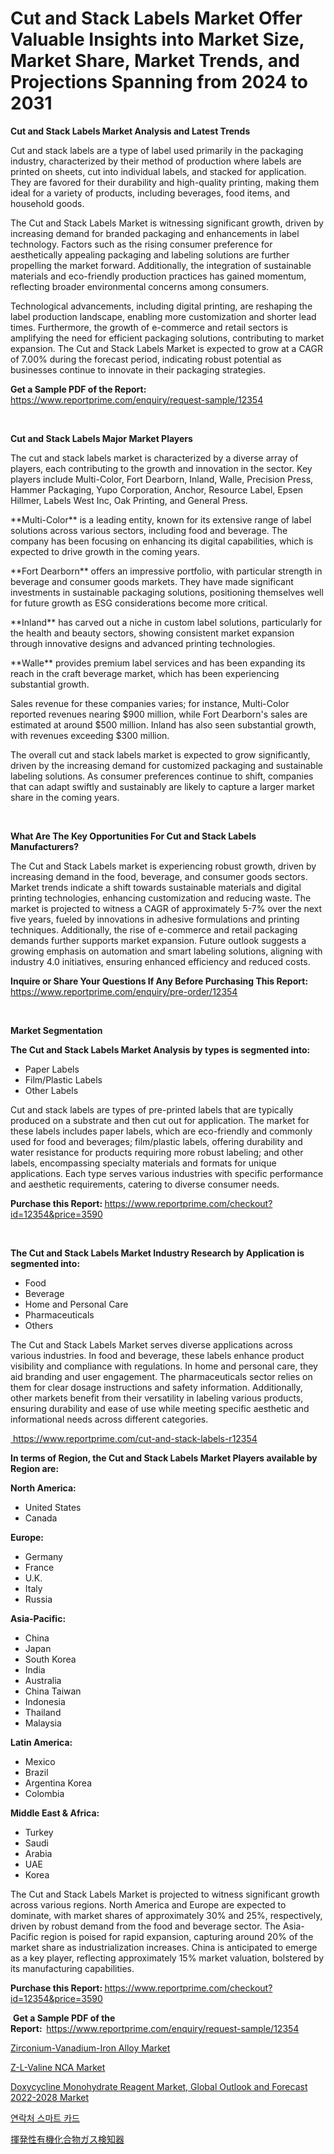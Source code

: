 <p><h1>Cut and Stack Labels Market Offer Valuable Insights into Market Size, Market Share, Market Trends, and Projections Spanning from 2024 to 2031</h1></p><p><strong>Cut and Stack Labels Market Analysis and Latest Trends</strong></p>
<p><p>Cut and stack labels are a type of label used primarily in the packaging industry, characterized by their method of production where labels are printed on sheets, cut into individual labels, and stacked for application. They are favored for their durability and high-quality printing, making them ideal for a variety of products, including beverages, food items, and household goods.</p><p>The Cut and Stack Labels Market is witnessing significant growth, driven by increasing demand for branded packaging and enhancements in label technology. Factors such as the rising consumer preference for aesthetically appealing packaging and labeling solutions are further propelling the market forward. Additionally, the integration of sustainable materials and eco-friendly production practices has gained momentum, reflecting broader environmental concerns among consumers.</p><p>Technological advancements, including digital printing, are reshaping the label production landscape, enabling more customization and shorter lead times. Furthermore, the growth of e-commerce and retail sectors is amplifying the need for efficient packaging solutions, contributing to market expansion. The Cut and Stack Labels Market is expected to grow at a CAGR of 7.00% during the forecast period, indicating robust potential as businesses continue to innovate in their packaging strategies.</p></p>
<p><strong>Get a Sample PDF of the Report:&nbsp;</strong> <a href="https://www.reportprime.com/enquiry/request-sample/12354">https://www.reportprime.com/enquiry/request-sample/12354</a></p>
<p>&nbsp;</p>
<p><strong>Cut and Stack Labels Major Market Players</strong></p>
<p><p>The cut and stack labels market is characterized by a diverse array of players, each contributing to the growth and innovation in the sector. Key players include Multi-Color, Fort Dearborn, Inland, Walle, Precision Press, Hammer Packaging, Yupo Corporation, Anchor, Resource Label, Epsen Hillmer, Labels West Inc, Oak Printing, and General Press. </p><p>**Multi-Color** is a leading entity, known for its extensive range of label solutions across various sectors, including food and beverage. The company has been focusing on enhancing its digital capabilities, which is expected to drive growth in the coming years. </p><p>**Fort Dearborn** offers an impressive portfolio, with particular strength in beverage and consumer goods markets. They have made significant investments in sustainable packaging solutions, positioning themselves well for future growth as ESG considerations become more critical.</p><p>**Inland** has carved out a niche in custom label solutions, particularly for the health and beauty sectors, showing consistent market expansion through innovative designs and advanced printing technologies. </p><p>**Walle** provides premium label services and has been expanding its reach in the craft beverage market, which has been experiencing substantial growth. </p><p>Sales revenue for these companies varies; for instance, Multi-Color reported revenues nearing $900 million, while Fort Dearborn's sales are estimated at around $500 million. Inland has also seen substantial growth, with revenues exceeding $300 million.</p><p>The overall cut and stack labels market is expected to grow significantly, driven by the increasing demand for customized packaging and sustainable labeling solutions. As consumer preferences continue to shift, companies that can adapt swiftly and sustainably are likely to capture a larger market share in the coming years.</p></p>
<p>&nbsp;</p>
<p><strong>What Are The Key Opportunities For Cut and Stack Labels Manufacturers?</strong></p>
<p><p>The Cut and Stack Labels market is experiencing robust growth, driven by increasing demand in the food, beverage, and consumer goods sectors. Market trends indicate a shift towards sustainable materials and digital printing technologies, enhancing customization and reducing waste. The market is projected to witness a CAGR of approximately 5-7% over the next five years, fueled by innovations in adhesive formulations and printing techniques. Additionally, the rise of e-commerce and retail packaging demands further supports market expansion. Future outlook suggests a growing emphasis on automation and smart labeling solutions, aligning with industry 4.0 initiatives, ensuring enhanced efficiency and reduced costs.</p></p>
<p><strong>Inquire or Share Your Questions If Any Before Purchasing This Report:</strong> <a href="https://www.reportprime.com/enquiry/pre-order/12354">https://www.reportprime.com/enquiry/pre-order/12354</a></p>
<p>&nbsp;</p>
<p><strong>Market Segmentation</strong></p>
<p><strong>The Cut and Stack Labels Market Analysis by types is segmented into:</strong></p>
<p><ul><li>Paper Labels</li><li>Film/Plastic Labels</li><li>Other Labels</li></ul></p>
<p><p>Cut and stack labels are types of pre-printed labels that are typically produced on a substrate and then cut out for application. The market for these labels includes paper labels, which are eco-friendly and commonly used for food and beverages; film/plastic labels, offering durability and water resistance for products requiring more robust labeling; and other labels, encompassing specialty materials and formats for unique applications. Each type serves various industries with specific performance and aesthetic requirements, catering to diverse consumer needs.</p></p>
<p><strong>Purchase this Report:&nbsp;</strong><a href="https://www.reportprime.com/checkout?id=12354&price=3590">https://www.reportprime.com/checkout?id=12354&price=3590</a></p>
<p>&nbsp;</p>
<p><strong>The Cut and Stack Labels Market Industry Research by Application is segmented into:</strong></p>
<p><ul><li>Food</li><li>Beverage</li><li>Home and Personal Care</li><li>Pharmaceuticals</li><li>Others</li></ul></p>
<p><p>The Cut and Stack Labels Market serves diverse applications across various industries. In food and beverage, these labels enhance product visibility and compliance with regulations. In home and personal care, they aid branding and user engagement. The pharmaceuticals sector relies on them for clear dosage instructions and safety information. Additionally, other markets benefit from their versatility in labeling various products, ensuring durability and ease of use while meeting specific aesthetic and informational needs across different categories.</p></p>
<p><a href="https://www.reportprime.com/cut-and-stack-labels-r12354">&nbsp;https://www.reportprime.com/cut-and-stack-labels-r12354</a></p>
<p><strong>In terms of Region, the Cut and Stack Labels Market Players available by Region are:</strong></p>
<p>
    <p> <strong> North America: </strong>
        <ul>
            <li>United States</li>
            <li>Canada</li>
        </ul>
        </p> 
    <p> <strong> Europe: </strong>
        <ul>
            <li>Germany</li>
            <li>France</li>
            <li>U.K.</li>
            <li>Italy</li>
            <li>Russia</li>
        </ul>
        </p> 
    <p> <strong> Asia-Pacific: </strong>
        <ul>
            <li>China</li>
            <li>Japan</li>
            <li>South Korea</li>
            <li>India</li>
            <li>Australia</li>
            <li>China Taiwan</li>
            <li>Indonesia</li>
            <li>Thailand</li>
            <li>Malaysia</li>
        </ul>
        </p> 
    <p> <strong> Latin America: </strong>
        <ul>
            <li>Mexico</li>
            <li>Brazil</li>
            <li>Argentina Korea</li>
            <li>Colombia</li>
        </ul>
        </p> 
    <p> <strong> Middle East & Africa: </strong>
        <ul>
            <li>Turkey</li>
            <li>Saudi</li>
            <li>Arabia</li>
            <li>UAE</li>
            <li>Korea</li>
        </ul>
    </p>
    </p>
<p><p>The Cut and Stack Labels Market is projected to witness significant growth across various regions. North America and Europe are expected to dominate, with market shares of approximately 30% and 25%, respectively, driven by robust demand from the food and beverage sector. The Asia-Pacific region is poised for rapid expansion, capturing around 20% of the market share as industrialization increases. China is anticipated to emerge as a key player, reflecting approximately 15% market valuation, bolstered by its manufacturing capabilities.</p></p>
<p><strong>Purchase this Report: </strong><a href="https://www.reportprime.com/checkout?id=12354&price=3590">https://www.reportprime.com/checkout?id=12354&price=3590</a></p>
<p>&nbsp;<strong>Get a Sample PDF of the Report:&nbsp;&nbsp;</strong><a href="https://www.reportprime.com/enquiry/request-sample/12354">https://www.reportprime.com/enquiry/request-sample/12354</a></p>
<p><strong></strong></p>
<p><p><a href="https://issuu.com/reportprime-2/docs/zirconium-vanadium-iron-alloy-marke_15448243d43d81">Zirconium-Vanadium-Iron Alloy Market</a></p><p><a href="https://issuu.com/reportprime-2/docs/z-l-valine-nca-market-size-2030.ppt_119534f285455c">Z-L-Valine NCA Market</a></p><p><a href="https://www.linkedin.com/pulse/global-doxycycline-monohydrate-reagent-market-outlook-trvue?trackingId=fKaDuJnzRdy39UEo0gUmqQ%3D%3D">Doxycycline Monohydrate Reagent Market, Global Outlook and Forecast 2022-2028 Market</a></p><p><a href="https://medium.com/@nazminrahman651/%EC%8A%A4%EB%A7%88%ED%8A%B8-%EC%B9%B4%EB%93%9C-%EC%8B%9C%EC%9E%A5-%EC%97%B0%EB%9D%BD%EC%B2%98-2024-2031-%EC%82%B0%EC%97%85-%ED%86%B5%EC%B0%B0%EB%A0%A5-%EB%B0%8F-%ED%88%AC%EC%9E%90-%EA%B8%B0%ED%9A%8C-b2c1e30cad85">연락처 스마트 카드</a></p><p><a href="https://medium.com/@felicidadbucar3s/voc%E3%82%AC%E3%82%B9%E6%A4%9C%E5%87%BA%E5%99%A8%E5%B8%82%E5%A0%B4%E3%81%AE%E3%82%B5%E3%82%A4%E3%82%BA-%E3%82%B7%E3%82%A7%E3%82%A2%E5%88%86%E6%9E%90-%E6%88%90%E9%95%B7%E3%83%88%E3%83%AC%E3%83%B3%E3%83%89%E3%81%8A%E3%82%88%E3%81%B3%E4%BA%88%E6%B8%AC2024%E5%B9%B4-2031%E5%B9%B4-87789e7449e4">揮発性有機化合物ガス検知器</a></p></p>
